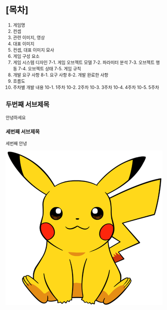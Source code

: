 # [목차]
  1. 게임명
  2. 컨셉
  3. 관련 이미지, 영상
  4. 대표 이미지
  5. 컨셉, 대표 이미지 묘사
  6. 게임 구성 요소
  7. 게임 시스템 디자인
     7-1. 게임 오브젝트 모델
     7-2. 파라미터 분석
     7-3. 오브젝트 행동
     7-4. 오브젝트 상태
     7-5. 게임 규칙
  8. 개발 요구 사항
     8-1. 요구 사항
     8-2. 개발 완료한 사항
  9. 흐름도
 10. 주차별 개발 내용
     10-1. 1주차
     10-2. 2주차
     10-3. 3주차
     10-4. 4주차
     10-5. 5주차

## 두번째 서브제목

안녕하세요


### 세번째 서브제목

세번째 안녕

![image](./img/pikachu.png)
